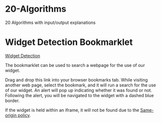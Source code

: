 # 20-Algorithms
20 Algorithms with input/output explanations




# Widget Detection Bookmarklet

<a href="javascript:(function(){
    const scripts = document.getElementsByTagName('script');
    const divs = document.getElementsByTagName('div');
    let foundScript = false;
    let foundDiv = false;
    for (let i = 0; i < scripts.length; i++) {
      const regexPattern = /.*civicscience(dev)?.com/;
      if (regexPattern.test(scripts[i].src)) {
        foundScript = scripts[i];
        break;
      }
    }
    for (let i = 0; i < divs.length; i++) {
      if (divs[i].hasAttribute('data-civicscience-widget')) {
        foundDiv = divs[i];
        break;
      }
    }
    if (foundDiv !== false) {
      foundDiv.style.border = 'dodgerblue dashed 5px';
      foundDiv.scrollIntoView();
    }
    const scriptMsg =
      foundScript !== false
        ? 'The script to our integration code has been found. '
        : 'The script to our integration code is not present. ';
    const divMsg =
      foundDiv !== false
        ? 'The widget has been found and outlined in a dashed blue border. You will be navigated to the widget following this message.'
        : 'The widget has not been found.';
    window.alert(scriptMsg + divMsg);
  })();">Widget Detection</a>

The bookmarklet can be used to search a webpage for the use of our widget.

Drag and drop this link into your browser bookmarks tab. While visiting another web page, select the bookmark, and it will run a search for the use of our widget. An alert will pop up indicating whether it was found or not. Following the alert, you will be navigated to the widget with a dashed blue border.

If the widget is held within an iframe, it will not be found due to the 
<a href="https://developer.mozilla.org/en-US/docs/Web/Security/Same-origin_policy">Same-origin policy</a>.



